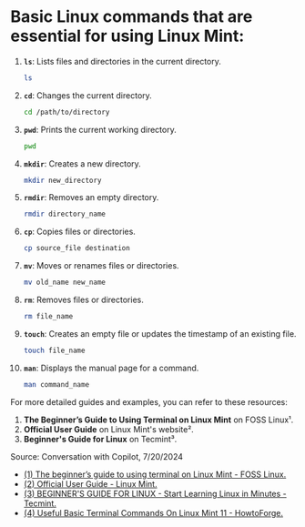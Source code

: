 # Basic Linux commands that are essential for using Linux Mint:

1. **`ls`**: Lists files and directories in the current directory.
   ```bash
   ls
   ```

2. **`cd`**: Changes the current directory.
   ```bash
   cd /path/to/directory
   ```

3. **`pwd`**: Prints the current working directory.
   ```bash
   pwd
   ```

4. **`mkdir`**: Creates a new directory.
   ```bash
   mkdir new_directory
   ```

5. **`rmdir`**: Removes an empty directory.
   ```bash
   rmdir directory_name
   ```

6. **`cp`**: Copies files or directories.
   ```bash
   cp source_file destination
   ```

7. **`mv`**: Moves or renames files or directories.
   ```bash
   mv old_name new_name
   ```

8. **`rm`**: Removes files or directories.
   ```bash
   rm file_name
   ```

9. **`touch`**: Creates an empty file or updates the timestamp of an existing file.
   ```bash
   touch file_name
   ```

10. **`man`**: Displays the manual page for a command.
    ```bash
    man command_name
    ```

For more detailed guides and examples, you can refer to these resources:

1. **The Beginner’s Guide to Using Terminal on Linux Mint** on FOSS Linux¹.
2. **Official User Guide** on Linux Mint's website².
3. **Beginner's Guide for Linux** on Tecmint³.


Source: Conversation with Copilot, 7/20/2024
- [(1) The beginner’s guide to using terminal on Linux Mint - FOSS Linux.](https://www.fosslinux.com/103546/the-beginners-guide-to-using-terminal-on-linux-mint.htm.)
- [(2) Official User Guide - Linux Mint.](https://www.linuxmint.com/documentation/user-guide/Cinnamon/english_18.0.pdf.)
- [(3) BEGINNER'S GUIDE FOR LINUX - Start Learning Linux in Minutes - Tecmint.](https://www.tecmint.com/free-online-linux-learning-guide-for-beginners/.)
- [(4) Useful Basic Terminal Commands On Linux Mint 11 - HowtoForge.](https://www.howtoforge.com/useful-basic-terminal-commands-on-linux-mint-11.)